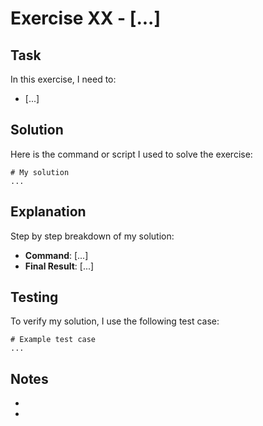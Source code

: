 # Exercise XX - [...]

## Task
In this exercise, I need to:
- [...]

## Solution
Here is the command or script I used to solve the exercise:
```...
# My solution
...
```

## Explanation
Step by step breakdown of my solution:
- **Command**: [...]
- **Final Result**: [...]

## Testing
To verify my solution, I use the following test case:
```...
# Example test case
...
```

## Notes
- 
- 
